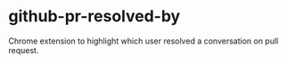 # github-pr-resolved-by
Chrome extension to highlight which user resolved a conversation on pull request.
